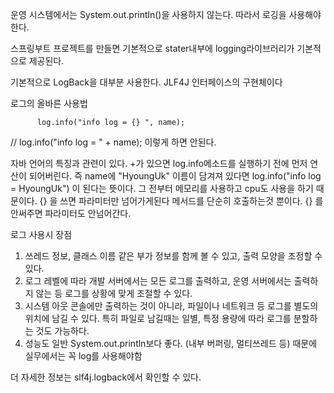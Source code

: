 운영 시스템에서는 System.out.println()을 사용하지 않는다. 따라서 로깅을 사용해야한다.

스프링부트 프로젝트를 만들면 기본적으로 stater내부에 logging라이브러리가 기본적으로 제공된다.

기본적으로 LogBack을 대부분 사용한다. JLF4J 인터페이스의 구현체이다

로그의 올바른 사용법

          log.info("info log = {} ", name);
//        log.info("info log = " + name); 이렇게 하면 안된다.

자바 언어의 특징과 관련이 있다. +가 있으면 log.info메소드를 실행하기 전에 먼저 연산이 되어버린다.
즉 name에 "HyoungUk" 이름이 담겨져 있다면 log.info("info log = HyoungUk") 이 된다는 뜻이다. 그 전부터 메모리를 사용하고 cpu도 사용을 하기 때문이다.
{} 을 쓰면 파라미터만 넘어가게된다 메서드를 단순히 호출하는것 뿐이다.
{} 를 안써주면 파라미터도 안넘어간다.

로그 사용시 장점
1. 쓰레드 정보, 클래스 이름 같은 부가 정보를 함께 볼 수 있고, 출력 모양을 조정할 수 있다.
2. 로그 레벨에 따라 개발 서버에서는 모든 로그를 출력하고, 운영 서버에서는 출력하지 않는 등 로그를 상황에 맞게 조절할 수 있다.
3. 시스템 아웃 콘솔에만 출력하는 것이 아니라, 파일이나 네트워크 등 로그를 별도의 위치에 남길 수 있다. 특히 파일로 남길때는 일별, 특정 용량에 따라 로그를 분할하는 것도 가능하다.
4. 성능도 일반 System.out.println보다 좋다. (내부 버퍼링, 멀티쓰레드 등) 때문에 실무에서는 꼭 log를 사용해야함

더 자세한 정보는 slf4j.logback에서 확인할 수 있다.
